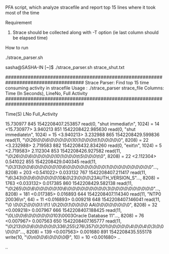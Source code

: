 PFA script, which analyze stracefile and report top 15 lines where it took most of the time

Requirement

1. Strace should be collected along with -T option (ie last column should be elapsed time)


How to run

./strace_parser.sh <stracefilename>

sasha@SASHA-IN [~]$ ./strace_parser.sh strace_shut.txt

####################################################################################
Strace Parser: Find top 15 time consuming activity in stracefile
Usage : ./strace_parser strace_file
Columns:  Time (In Seconds), LineNo, Full Activity
####################################################################################

Time(S)         LNo             Full_Activity

15.730977       845             1542208407.253857 read(0, "shut immediat\n", 1024) = 14 <15.730977>
3.940213        851             1542208422.985630 read(0, "shut immediate\n", 1024) = 15 <3.940213>
3.232988        865             1542208429.599836 read(11, "\0\26\0\0\6\0\0\0\0\0\10\1\0\0\0\t\1\0\0\0\0\0", 8208) = 22 <3.232988>
2.719583        882             1542208432.834260 read(0, "exit\n", 1024) = 5 <2.719583>
2.112304        853             1542208426.927582 read(11, "\0\26\0\0\6\0\0\0\0\0\10\1\0\0\0\t\5\0\0\0\t\0", 8208) = 22 <2.112304>
0.541022        855             1542208429.040345 read(11, "\0\313\0\0\6\0\0\0\0\0\10\6\0\0\0\0\0\0\0\0\0\1\0\0\0\0\0\0\0\0\0\0"..., 8208) = 203 <0.541022>
0.033132        767             1542208407.211417 read(11, "\6\343\0\0\6\0\0\0\0\0\10&\0\23\0\0\0\23AUTH_VERSION_S"..., 8208) = 1763 <0.033132>
0.017385        860             1542208429.582138 read(11, "\0\265\0\0\6\0\0\0\0\0\10\6\0\0\0\0\0\0\0\0\0\3\0\0\0\0\0\0\0\0\0\0"..., 8208) = 181 <0.017385>
0.016893        644             1542208407.114340 read(11, "NTP0 20036\n", 64) = 11 <0.016893>
0.009218        648             1542208407.146041 read(11, "\0 \0\0\2\0\0\0\1:\f\1 \0\20\0\1\0\0\0\0 AA\0\0\0\0\0\0\0\0", 8208) = 32 <0.009218>
0.007967        666             1542208407.188425 read(11, "\0L\0\0\6\0\0\0\0\0\0103\0003Oracle Database 11"..., 8208) = 76 <0.007967>
0.007563        650             1542208407.165777 read(11, "\0\213\0\0\6\0\0\0\0\0\336\255\276\357\0\201\0\0\0\0\0\4\0\0\4\0\3\0\0\0\0\0"..., 8208) = 139 <0.007563>
0.001680        891             1542208435.555178 write(10, "\0\n\0\0\6\0\0\0\0@", 10) = 10 <0.001680>
..

..
